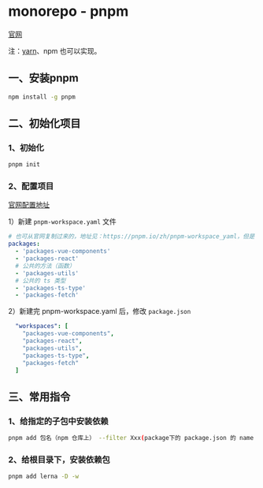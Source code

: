 # monorepo - pnpm

[官网](https://pnpm.io/zh/)

注：[yarn](https://github.com/Not-have/alibabacloud-console-base)、npm 也可以实现。

## 一、安装pnpm

```bash
npm install -g pnpm
```

## 二、初始化项目

### 1、初始化

```bash
pnpm init
```

### 2、配置项目

[官网配置地址](https://pnpm.io/zh/pnpm-workspace_yaml)

1）新建 `pnpm-workspace.yaml` 文件

```yaml
# 也可从官网复制过来的，地址见：https://pnpm.io/zh/pnpm-workspace_yaml，但是 我习惯把组件写到 packages 下 
packages:
  - 'packages-vue-components'
  - 'packages-react'
  # 公共的方法（函数）
  - 'packages-utils'
  # 公共的 ts 类型
  - 'packages-ts-type'
  - 'packages-fetch'
```

2）新建完 pnpm-workspace.yaml 后，修改 `package.json`

```yaml
  "workspaces": [
    "packages-vue-components",
    "packages-react",
    "packages-utils",
    "packages-ts-type",
    "packages-fetch"
  ]
```

## 三、常用指令

### 1、给指定的子包中安装依赖

```bash
pnpm add 包名（npm 仓库上） --filter Xxx(package下的 package.json 的 name 字段)
```

### 2、给根目录下，安装依赖包

```bash
pnpm add lerna -D -w
```
